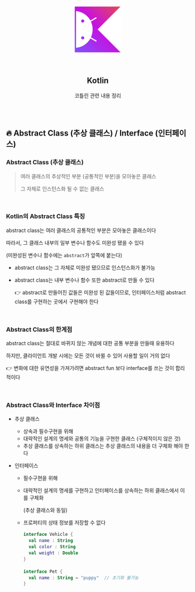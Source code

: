 <div align="center">
  <p>
    <img src="../README.assets/kotlin-hero.png">
  </p>
  <br>
  <h2>Kotlin</h2>
  <p>코틀린 관련 내용 정리</p>
  <br>
  <br>
</div>

## 🔥 Abstract Class (추상 클래스) / Interface (인터페이스)

### Abstract Class (추상 클래스)

> 여러 클래스의 추상적인 부분 (공통적인 부분)을 모아놓은 클래스
>
> 그 자체로 인스턴스화 될 수 없는 클래스

<br>

### Kotlin의 Abstract Class 특징

abstract class는 여러 클래스의 공통적인 부분은 모아놓은 클래스이다

따라서, 그 클래스 내부의 일부 변수나 함수도 미완성 됐을 수 있다

(미완성된 변수나 함수에는 `abstract`가 앞쪽에 붙는다)

- abstract class는 그 자체로 미완성 됐으므로 인스턴스화가 불가능

- abstract class는 내부 변수나 함수 또한 abstract로 만들 수 있다

  👉 abstract로 만들어진 값들은 미완성 된 값들이므로, 인터페이스처럼 abstract class를 구현하는 곳에서 구현해야 한다

<br>

### Abstract Class의 한계점

abstract class는 절대로 바뀌지 않는 개념에 대한 공통 부분을 만들때 유용하다

하지만, 클라이언트 개발 시에는 모든 것이 바뀔 수 있어 사용할 일이 거의 없다

👉 변화에 대한 유연성을 가져가려면 abstract fun 보다 interface를 쓰는 것이 합리적이다

<br>

### Abstract Class와 Interface 차이점

- 추상 클래스

  - 상속과 필수구현을 위해
  - 대략적인 설계의 명세와 공통의 기능을 구현한 클래스 (구체적이지 않은 것)
  - 추상 클래스를 상속하는 하위 클래스는 추상 클래스의 내용을 더 구체화 해야 한다

- 인터페이스

  - 필수구현을 위해

  - 대략적인 설계의 명세를 구현하고 인터페이스를 상속하는 하위 클래스에서 이를 구체화

    (추상 클래스와 동일)

  - 프로퍼티의 상태 정보를 저장할 수 없다

    ```kotlin
    interface Vehicle {
      val name : String
      val color : String
      val weight : Double
    }
    
    interface Pet {
      val name : String = "puppy"  // 초기화 불가능
    }
    ```
